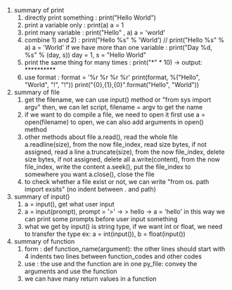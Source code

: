 1. summary of print
   1) directly print something : print("Hello World")
   2) print a variable only : print(a) a = 1
   3) print many variable : print("Hello" , a) a = 'world'
   4) combine 1) and 2) : print("Hello %s" % 'World')  //  print("Hello %s" % a) a = 'World'
                          if we have more than one variable :
                          print("Day %d, %s" % (day, s)) day = 1, s = "Hello World"
   5) print the same thing for many times : print("*" * 10) -> output: **********
   6) use format : format = '%r %r %r %r' print(format, %("Hello", "World", "!", "!"))
                   print("{0},{1},{0}".format("Hello", "World"))
2. summary of file
   1) get the filename, we can use input() method or "from sys import argv"
      then, we can let script, filename = argv to get the name
   2) if we want to do compile a file, we need to open it first
      use a = open(filename) to open, we can also add arguments in open() method
   3) other methods about file
      a.read(), read the whole file
      a.readline(size), from the now file_index, read size bytes, if not assigned, read a line
      a.truncate(size), from the now file_index, delete size bytes, if not assigned, delete all 
      a.write(content), from the now file_index, write the content
      a.seek(), put the file_index to somewhere you want
      a.close(), close the file
   4) to check whether a file exist or not, we can write "from os. path import exsits" (no indent between . and path)
3. summary of input()
   1) a = input(), get what user input
   2) a = input(prompt), prompt = '>' -> > hello -> a = 'hello'
      in this way we can print some prompts before user input something
   3) what we get by input() is string type, if we want int or float, we need to transfer the type
      ex: a = int(input()), b = float(input())
4. summary of function
   1) form : def function_name(argument):
             the other lines should start with 4 indents
             two lines between function_codes and other codes
   2) use : the use and the function are in one py_file: convey the arguments and use the function
   3) we can have many return values in a function